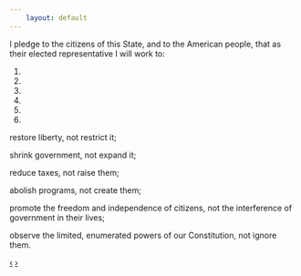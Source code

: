 ```yaml
---
    layout: default
---
```


I pledge to the citizens of this State, and to the American people, that as their elected representative I will work to:


<div id="myCarousel" class="carousel slide">
  <ol class="carousel-indicators">
    <li data-target="#myCarousel" data-slide-to="0" class="active"></li>
    <li data-target="#myCarousel" data-slide-to="1"></li>
    <li data-target="#myCarousel" data-slide-to="2"></li>
    <li data-target="#myCarousel" data-slide-to="3"></li>
    <li data-target="#myCarousel" data-slide-to="4"></li>
    <li data-target="#myCarousel" data-slide-to="5"></li>
  </ol>
  <!-- Carousel items -->
  <div class="carousel-inner">
    <div class="active item">
      <p>restore liberty, not restrict it;</p>
	</div>
    <div class="item">
      <p>shrink government, not expand it;</p>
	</div>
    <div class="item">
      <p>reduce taxes, not raise them;</p>
	</div>
    <div class="item">
      <p>abolish programs, not create them;</p>
	</div>
    <div class="item">
      <p>promote the freedom and independence of citizens, not the interference of government in their lives;</p>
	</div>
    <div class="item">
      <p>observe the limited, enumerated powers of our Constitution, not ignore them.</p>
	</div>
  </div>
  <!-- Carousel nav -->
  <a class="carousel-control left" href="#myCarousel" data-slide="prev">&lsaquo;</a>
  <a class="carousel-control right" href="#myCarousel" data-slide="next">&rsaquo;</a>
</div>

